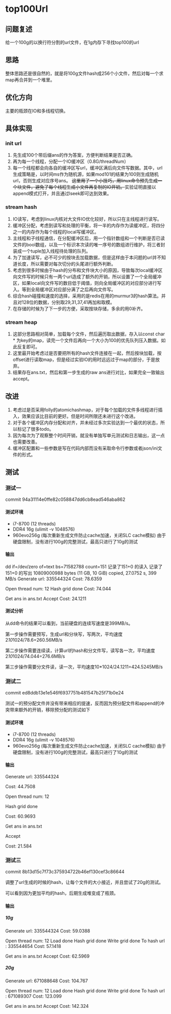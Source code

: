 # top100Url

## 问题复述
给一个100g的以换行符分割的url文件，在1g内存下寻找top100的url
## 思路
整体思路还是很自然的，就是将100g文件hash成256个小文件，然后对每一个求map再合并到一个堆里。
## 优化方向
主要的瓶颈在IO和多线程切换。
## 具体实现
### init url
1. 先生成100个带后缀ans的作为答案，方便判断结果是否正确。
2. 再为每一个线程，分配一个IO缓冲区（0.8G/threadNum）
3. 每一个线程都会向各自的缓冲区写url，缓冲区满后向文件写数据。其中，url生成策略是，以时间ms作为随机源，如果mod101的结果为100则生成随机url，否则生成对应序号ans。
~~这里用了一个小技巧，用linux命令预先生成一个块文件，避免了每个线程生成小文件再复制的IO开销。~~实验证明直接以append模式打开，并且通过lseek即可达到效果。

### stream hash
1. IO读写，考虑到linux内核对大文件IO优化较好，所以只在主线程进行读写。
2. 缓冲区分配，考虑到读写和处理的平衡，将一半的内存作为读缓冲区，将四分之一的内存作为每个线程的local写缓冲区。
3. 主线程和子线程通信，在分配缓冲区后，用一个指针数组和一个判断是否已读文件的bool数组，以及一个标识本次读的唯一序号的数组进行维护，将三者封装成一个tuple加入线程待处理的队列。
4. 为了加速读写，必不可少的按块去加载数据，但是这样由于本问题的url并不知道长度，所以需要对每次切分的头尾进行额外判断。
5. 考虑到很多时候由于hash的分布和文件块大小的原因，导致每次local缓冲区向文件写的时候只有一两个url造成了额外的开销，所以设置了一个全局缓冲区，如果local向文件写的数目低于阈值，则向全局缓冲区的对应部分进行写入。等到全局缓冲区对应部分满了之后再向文件写。
6. 综合hash碰撞和速度的选择，采用的是redis在用的murmur3的hash算法。并且对128位的数据，分别取29,31,37,41再加和取模。
7. 在存储的时候为了下一步的方便，采取按块存储，多余的用0补齐。

### stream heap
1. 这部分思路相对简单，加载每个文件，然后遍历取出数据，存入以const char * 为key的map，读完一个文件后再向一个大小为100的优先队列压入数据。如此反复即可。
2. 这里最开始考虑过是否要把所有的hash文件连接在一起，然后按块加载，按offset进行读取map，但是经过实验IO的用时远远过于map的部分，于是放弃。
3. 结果存在ans.txt，然后和第一步生成的raw ans进行对比，如果完全一致输出accept。

## 改进
1. 考虑过是否采用folly的atomichashmap，对于每个加载的文件多线程进行插入，效果应该比目前的更好。但是时间所限还未进行这个改进。
2. 对于各个缓冲区内存分配和对齐，并未经过多次实验达到一个最优的状态，所以标记了很多todo。
3. 因为每次为了观察整个时间开销，就没有单独写单元测试和日志输出，这一点也需要改善。
4. 缓冲区配置和一些参数是写在代码内部而没有采取命令行参数或者json/ini文件的形式。

## 测试

### 测试一
commit 94a31114e0ffe82c058847dd6cb8ead546aba862
#### 测试环境

- i7-8700 (12 threads)
- DDR4 16g (ulimit -v 1048576)
- 960evo256g (每次重新生成文件防止cache加速，关闭SLC cache模拟)
由于硬盘限制，没有进行100g的完整测试，最高只进行了10g的测试

#### 输出
dd if=/dev/zero of=text bs=71582788 count=151
记录了151+0 的读入
记录了151+0 的写出
10809000988 bytes (11 GB, 10 GiB) copied, 27.0752 s, 399 MB/s
Generate url: 335544324
Cost: 78.6359

Open thread num: 12
Hash grid done
Cost: 74.044

Get ans in ans.txt
Accept
Cost: 24.1211

#### 测试分析

从dd命令的结果可以看到，当前硬盘的连续写速度是399MB/s。

第一步操作需要预写，生成url和分块写，写两次，平均速度2*10*1024/78.6=260.56MB/s

第二步操作需要连续读，计算url的hash和分文件写，读写各一次，平均速度2*10*1024/74.044=276.6MB/s

第三步操作需要分文件读，读一次，平均速度10*1024/24.1211=424.5245MB/s

### 测试二
commit ed8ddb13e1e546f6937751b481547b25f71b0e24

测试一的预分配文件并没有带来相应的提速，反而因为预分配文件和append的冲突带来额外的开销，移除预分配的测试如下

#### 测试环境

- i7-8700 (12 threads)
- DDR4 16g (ulimit -v 1048576)
- 960evo256g (每次重新生成文件防止cache加速，关闭SLC cache模拟)
由于硬盘限制，没有进行100g的完整测试，最高只进行了10g的测试

#### 输出


Generate url: 335544324

Cost: 44.7508

Open thread num: 12

Hash grid done

Cost: 60.9693

Get ans in ans.txt

Accept

Cost: 21.584



### 测试三
commit 8b13d15c7f73c375934722b46ef130cef3c86644

调整了url生成的时候的hash，让每个文件的大小接近，并且尝试了20g的测试。

可以看到因为更加平均的hash，后期生成堆变成了瓶颈。

#### 输出

##### 10g
Generate url: 335544324
Cost: 59.0388

Open thread num: 12
Load done
Hash grid done
Write grid done
To hash url : 335544654
Cost: 57.1418

Get ans in ans.txt
Accept
Cost: 62.5969

##### 20g

Generate url: 671088648
Cost: 104.767

Open thread num: 12
Load done
Hash grid done
Write grid done
To hash url : 671089307
Cost: 123.099

Get ans in ans.txt
Accept
Cost: 142.324